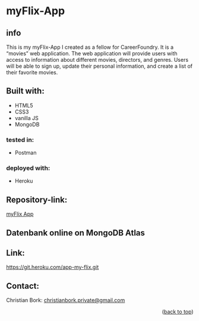 # myFlix-App

## info
This is my myFlix-App I created as a fellow for CareerFoundry.
It is a “movies” web application. 
The web application will provide users with access to information 
about different movies, directors, and genres. Users will be able to sign up, 
update their personal information, and create a list of their favorite movies.

## Built with:
* HTML5
* CSS3
* vanilla JS
* MongoDB

### tested in:
* Postman

### deployed with:
* Heroku

## Repository-link:
[myFlix App](https://github.com/Borkkris/app-my-flix)

## Datenbank online on MongoDB Atlas

## Link:
https://git.heroku.com/app-my-flix.git

## Contact:
Christian Bork: christianbork.private@gmail.com

<p align="right">(<a href="#top">back to top</a>)</p>
